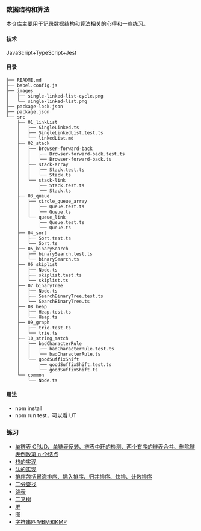 ### 数据结构和算法

本仓库主要用于记录数据结构和算法相关的心得和一些练习。

#### 技术

JavaScript+TypeScript+Jest

#### 目录

```
├── README.md
├── babel.config.js
├── images
│   ├── single-linked-list-cycle.png
│   └── single-linked-list.png
├── package-lock.json
├── package.json
└── src
    ├── 01_linkList
    │   ├── SingleLinked.ts
    │   ├── SingleLinkedList.test.ts
    │   └── linkedList.md
    ├── 02_stack
    │   ├── browser-forward-back
    │   │   ├── Browser-forward-back.test.ts
    │   │   └── Browser-forward-back.ts
    │   ├── stack-array
    │   │   ├── Stack.test.ts
    │   │   └── Stack.ts
    │   └── stack-link
    │       ├── Stack.test.ts
    │       └── Stack.ts
    ├── 03_queue
    │   ├── circle_queue_array
    │   │   ├── Queue.test.ts
    │   │   └── Queue.ts
    │   └── queue_link
    │       ├── Queue.test.ts
    │       └── Queue.ts
    ├── 04_sort
    │   ├── Sort.test.ts
    │   └── Sort.ts
    ├── 05_binarySearch
    │   ├── binarySearch.test.ts
    │   └── binarySearch.ts
    ├── 06_skiplist
    │   ├── Node.ts
    │   ├── skiplist.test.ts
    │   └── skiplist.ts
    ├── 07_binaryTree
    │   ├── Node.ts
    │   ├── SearchBinaryTree.test.ts
    │   └── SearchBinaryTree.ts
    ├── 08_heap
    │   ├── Heap.test.ts
    │   └── Heap.ts
    ├── 09_graph
    │   ├── trie.test.ts
    │   └── trie.ts
    ├── 10_string_match
    │   ├── badCharacterRule
    │   │   ├── badCharacterRule.test.ts
    │   │   └── badCharacterRule.ts
    │   └── goodSuffixShift
    │       ├── goodSuffixShift.test.ts
    │       └── goodSuffixShift.ts
    └── common
        └── Node.ts

```

#### 用法

- npm install
- npm run test，可以看 UT

### 练习

- [单链表 CRUD、单链表反转、链表中环的检测、两个有序的链表合并、删除链表倒数第 n 个结点](/src/01_linkList)
- [栈的实现](/src/02_stack/)
- [队的实现](/src/03_queue)
- [排序包括冒泡排序、插入排序、归并排序、快排、计数排序](/src/04_sort)
- [二分查找](/src/05_binarySearch)
- [跳表](/src/06_skiplist)
- [二叉树](/src/07_binaryTree)
- [堆](/src/08_heap)
- [图](/src/09_graph)
- [字符串匹配BM和KMP](/src/10_string_match)
